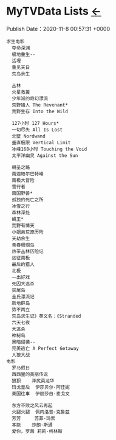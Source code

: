 # MyTVData Lists  [←](../index.md)
Publish Date：2020-11-8 00:57:31 +0000

    求生电影
      夺命深渊
      极地重生--
      活埋
      重见天日
      荒岛余生

      丛林
      火星救援
      少年派的奇幻漂流
      荒野猎人 The Revenant*
      荒野生存 Into the Wild

      127小时 127 Hours*
      一切尽失 All Is Lost
      北壁 Nordwand
      垂直极限 Vertical Limit
      冰峰168小时 Touching the Void
      太平洋幽灵 Against the Sun

      朝圣之路
      南迦帕尔巴特峰
      南极大冒险
      雪行者
      南国野兽*
      孤独的死亡之所
      冰雪之行
      森林深处
      蝇王*
      荒野有情天
      小姐弟荒原历险
      天劫余生
      青春珊瑚岛
      热带丛林历险记
      远征南极
      最后的猎人
      北极
      一出好戏
      死囚大逃杀
      实尾岛
      金氏漂流记
      新地群岛
      势不两立
      荒岛求生记》英文名：《Stranded
      六天七夜
      大逃杀
      神秘岛
      黑暗侵袭--
      完美逃亡 A Perfect Getaway
      人狼大战
    电影
      罗马假日
      西西里的美丽传说
      狼狈	泽尻英龙华
      玛戈皇后	伊莎贝尔·阿佳妮
      美国往事	伊丽莎白·麦戈文

      东方不败之风云再起
      火腿火腿	佩内洛普·克鲁兹
      芳芳	 苏菲·玛索
      本能	莎朗·斯通
      爱你，罗茜	莉莉·柯林斯
    


